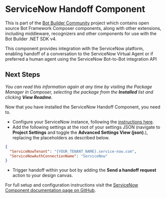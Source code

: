 ﻿# ServiceNow Handoff Component

This is part of the [Bot Builder Community](https://github.com/botbuildercommunity) project which contains open source Bot Framework Composer components, 
along with other extensions, including middleware, recognizers and other components for use with the Bot Builder .NET SDK v4.

This component provides integration with the ServiceNow platform, enabling handoff of a conversation to the ServiceNow Virtual Agent or if preferred a human agent using the ServiceNow Bot-to-Bot integration API

## Next Steps

*You can read this information again at any time by visiting the Package Manager in Composer, selecting the package from 
the **Installed** list and clicking **View Readme**.*

Now that you have installed the ServiceNow Handoff Component, you need to.

* Configure your ServiceNow instance, following the [instructions here](https://github.com/BotBuilderCommunity/botbuilder-community-dotnet/blob/develop/libraries/Bot.Builder.Community.Components.Handoff.ServiceNow/README.MD#servicenow-handoff-component-for-bot-framework-composer).
* Add the following settings at the root of your settings JSON (navigate to **Project Settings** and toggle the **Advanced Settings View (json)**.), replacing the placeholders as described below. 

```json
{
  "ServiceNowTenant": "{YOUR_TENANT_NAME}.service-now.com",
  "ServiceNowAuthConnectionName": "ServiceNow"
}
```

* Trigger handoff within your bot by adding the **Send a handoff request** action to your design canvas.

For full setup and configuration instructions visit the [ServiceNow Component documentation page on GitHub](https://github.com/BotBuilderCommunity/botbuilder-community-dotnet/blob/develop/libraries/Bot.Builder.Community.Components.Handoff.ServiceNow/README.MD#servicenow-handoff-component-for-bot-framework-composer).